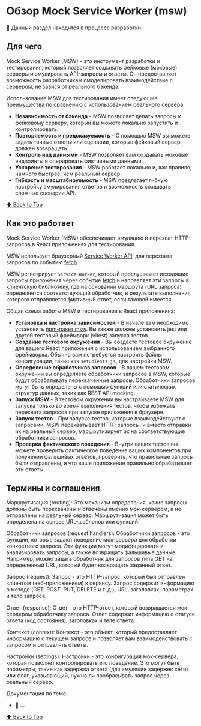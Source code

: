 # Обзор Mock Service Worker (msw) 

🚧 Данный раздел находится в процессе разработки..

## Для чего

Mock Service Worker (MSW) - это инструмент разработки и тестирования, который позволяет создавать фейковые (моковые) серверы и эмулировать API-запросы и ответы. 
Он предоставляет возможность разработчикам смоделировать взаимодействие с сервером, не завися от реального бэкенда.

Использование MSW для тестирования имеет следующие преимущества по сравнению с использованием реального сервера:

- **Независимость от бэкенда** - MSW позволяет делать запросы к фейковому серверу, который вы можете локально запустить и контролировать.
- **Повторяемость и предсказуемость** - С помощью MSW вы можете задать точные ответы или сценарии, которые фейковый сервер должен возвращать.
- **Контроль над данными** - MSW позволяет вам создавать моковые эндпоинты и оперировать фиктивными данными. .
- **Ускорение тестирования** - MSW работает локально и, как правило, намного быстрее, чем реальный сервер.
- **Гибкость и масштабируемость** - MSW предлагает гибкую настройку эмулирования ответов и возможность создавать сложные сценарии API.

[⬆ Back to Top](#обзор-mock-service-worker-msw-)

## Как это работает

Mock Service Worker (MSW) обеспечивает эмуляцию и перехват HTTP-запросов в React приложениях для тестирования. 

MSW использует браузерный [Service Worker API](https://developer.mozilla.org/en-US/docs/Web/API/Service_Worker_API), для перехвата запросов по событию [fetch](https://developer.mozilla.org/en-US/docs/Web/API/FetchEvent).

MSW регистрирует `Service Worker`, который прослушивает исходящие запросы приложения через событие [fetch](https://developer.mozilla.org/en-US/docs/Web/API/FetchEvent) и направляет эти запросы в клиентскую библиотеку, где на основании маршрута (URL запроса) определяется соответствующий обработчик, в результате выполнения которого отправляется фиктивный ответ, если таковой имеется.

Общая схема работы MSW и тестирования в React приложениях:

- **Установка и настройка зависимостей** - В начале вам необходимо установить [npm-пакет msw](https://mswjs.io/docs/getting-started#step-1-install). Вы также должны установить jest или другой тестовый фреймворк (vitest) запуска тестов.
- **Создание тестового окружения** - Вы создаете тестовое окружение для вашего React приложения с использованием выбранного фреймворка. Обычно вам потребуется настроить файлы конфигурации, такие как `setupTests.js`, для настройки MSW.
- **Определение обработчиков запросов** - В вашем тестовом окружении вы определяете обработчики запросов в MSW, которые будут обрабатывать перехваченные запросы. Обработчики запросов могут быть определены с помощью функций или статических структур данных, таких как REST API mocking.
- **Запуск MSW** - В тестовом окружении вы настраиваете MSW для запуска только во время выполнения тестов, чтобы избежать перехвата запросов при запуске приложения в браузере.
- **Запуск тестов** - При запуске тестов, которые взаимодействуют с запросами, MSW перехватывает HTTP-запросы, и вместо отправки их на реальный сервер, маршрутизирует их на соответствующие обработчики запросов.
- **Проверка фактического поведения** - Внутри ваших тестов вы можете проверить фактическое поведение ваших компонентов при получении фальшивых ответов, проверить, что правильные запросы были отправлены, и что ваше приложение правильно обрабатывает эти ответы.

## Термины и соглашения

Маршрутизация (routing): Это механизм определения, какие запросы должны быть перехвачены и отвечены именно мок-сервером, а не отправлены на реальный сервер. Маршрутизация может быть определена на основе URL-шаблонов или функций.

Обработчики запросов (request handlers): Обработчики запросов - это функции, которые задают поведение мок-сервера для обработки конкретного запроса. Эти функции могут модифицировать и анализировать запросы, а также возвращать фальшивые данные. Например, можно задать обработчик для запросов типа GET на определенный URL, который будет возвращать заданный ответ.

Запрос (request): Запрос - это HTTP-запрос, который был отправлен клиентом (веб-приложением) к сервису. Запрос содержит информацию о методе (GET, POST, PUT, DELETE и т. д.), URL, заголовках, параметрах и тело запроса.

Ответ (response): Ответ - это HTTP-ответ, который возвращается мок-сервером обработчику запроса. Ответ содержит информацию о статусе ответа (код состояния), заголовках и теле ответа.

Контекст (context): Контекст - это объект, который предоставляет информацию о текущем запросе и позволяет вам взаимодействовать с запросом и отправлять ответы.

Настройки (settings): Настройки - это конфигурация мок-сервера, которая позволяет контролировать его поведение. Это могут быть параметры, такие как задержка ответа (для эмуляции задержек сети) или флаг, указывающий, нужно ли пробрасывать запрос через реальный сервер.

Документация по теме:

- 🔗 ...

[⬆ Back to Top](#обзор-mock-service-worker-msw-)
